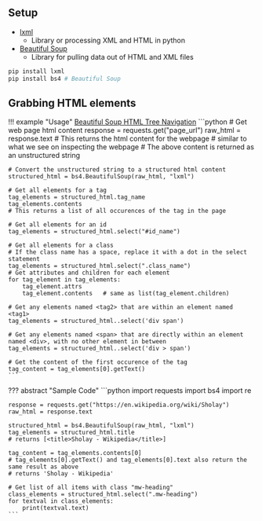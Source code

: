 ## Setup
- [lxml](https://lxml.de/)
    - Library or processing XML and HTML in python
- [Beautiful Soup](https://beautiful-soup-4.readthedocs.io/en/latest/)
    - Library for pulling data out of HTML and XML files

```bash
pip install lxml
pip install bs4 # Beautiful Soup
```

## Grabbing HTML elements
!!! example "Usage"
    [Beautiful Soup HTML Tree Navigation](https://beautiful-soup-4.readthedocs.io/en/latest/#navigating-the-tree)
    ```python
    # Get web page html content
    response = requests.get("page_url")
    raw_html = response.text
    # This returns the html content for the webpage
    # similar to what we see on inspecting the webpage
    # The above content is returned as an unstructured string

    # Convert the unstructured string to a structured html content
    structured_html = bs4.BeautifulSoup(raw_html, "lxml")

    # Get all elements for a tag
    tag_elements = structured_html.tag_name
    tag_elements.contents
    # This returns a list of all occurences of the tag in the page

    # Get all elements for an id
    tag_elements = structured_html.select("#id_name")
    
    # Get all elements for a class
    # If the class name has a space, replace it with a dot in the select statement
    tag_elements = structured_html.select(".class_name")
    # Get attributes and children for each element
    for tag_element in tag_elements:
        tag_element.attrs
        tag_element.contents   # same as list(tag_element.children)

    # Get any elements named <tag2> that are within an element named <tag1>
    tag_elements = structured_html..select('div span')

    # Get any elements named <span> that are directly within an element named <div>, with no other element in between
    tag_elements = structured_html..select('div > span')

    # Get the content of the first occurence of the tag
    tag_content = tag_elements[0].getText()
    ```

??? abstract "Sample Code"
    ```python
    import requests
    import bs4
    import re

    response = requests.get("https://en.wikipedia.org/wiki/Sholay")
    raw_html = response.text

    structured_html = bs4.BeautifulSoup(raw_html, "lxml")
    tag_elements = structured_html.title
    # returns [<title>Sholay - Wikipedia</title>]

    tag_content = tag_elements.contents[0]
    # tag_elements[0].getText() and tag_elements[0].text also return the same result as above
    # returns 'Sholay - Wikipedia'

    # Get list of all items with class "mw-heading"
    class_elements = structured_html.select(".mw-heading")
    for textval in class_elements:
        print(textval.text)
    ```